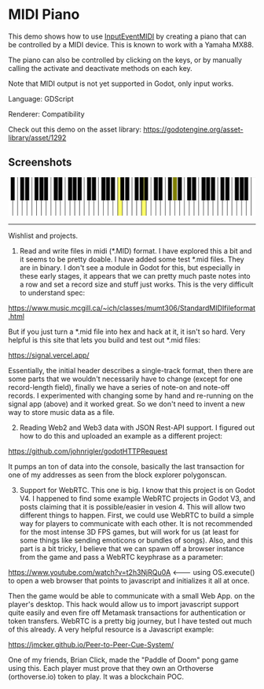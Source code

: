 # MIDI Piano

This demo shows how to use
[InputEventMIDI](https://docs.godotengine.org/en/latest/classes/class_inputeventmidi.html)
by creating a piano that can be controlled by a MIDI device.
This is known to work with a Yamaha MX88.

The piano can also be controlled by clicking on the keys, or by
manually calling the activate and deactivate methods on each key.

Note that MIDI output is not yet supported in Godot, only input works.

Language: GDScript

Renderer: Compatibility

Check out this demo on the asset library: https://godotengine.org/asset-library/asset/1292

## Screenshots

![Screenshot](screenshots/piano-pressed.png)


--------------------------------

Wishlist and projects.

1. Read and write files in midi (*.MID) format. I have explored this a bit and it seems to be pretty
doable. I have added some test *.mid files. They are in binary. I don't see a module in Godot for 
this, but especially in these early stages, it appears that we can pretty much paste notes into a row and 
set a record size and stuff just works. This is the very difficult to understand spec:

https://www.music.mcgill.ca/~ich/classes/mumt306/StandardMIDIfileformat.html

But if you just turn a *.mid file into hex and hack at it, it isn't so hard. Very helpful is this site
that lets you build and test out *.mid files:

https://signal.vercel.app/

Essentially, the initial header describes a single-track format, then there are some parts that we wouldn't necessarily have to change (except for one record-length field), finally we have a series of note-on and note-off records. I experimented with changing some by hand and re-running on the signal app (above) and it worked great. So we don't need to invent a new way to store music data as a file. 

2.  Reading Web2 and Web3 data with JSON Rest-API support. I figured out how to do this and uploaded an example as a different project:

https://github.com/johnrigler/godotHTTPRequest

It pumps an ton of data into the console, basically the last transaction for one of my addresses as seen from the block explorer polygonscan.

3.  Support for WebRTC. This one is big. I know that this project is on Godot V4. I happened to find some example WebRTC projects in Godot V3, and posts claiming that it is possible/easier in vesion 4. This will
allow two different things to happen. First, we could use WebRTC to build a simple way for players to communicate
with each other. It is not recommended for the most intense 3D FPS games, but will work for us (at least 
for some things like sending emoticons or bundles of songs). Also, and this part is a bit tricky, I believe
that we can spawn off a browser instance from the game and pass a WebRTC keyphrase as a parameter:

https://www.youtube.com/watch?v=t2h3NjRQu0A  <--- using OS.execute() to open a web browser that points to javascript and initializes it
all at once. 

Then the game would be able to communicate with a small Web App. on the player's desktop. This hack would allow us to 
import javascript support quite easily and even fire off Metamask transactions for authentication or token 
transfers. WebRTC is a pretty big journey, but I have tested out much of this already. A very helpful
resource is a Javascript example:

https://jmcker.github.io/Peer-to-Peer-Cue-System/

One of my friends, Brian Click, made the "Paddle of Doom" pong game using this. Each player must prove that they
own an Orthoverse (orthoverse.io) token to play. It was a blockchain POC.


